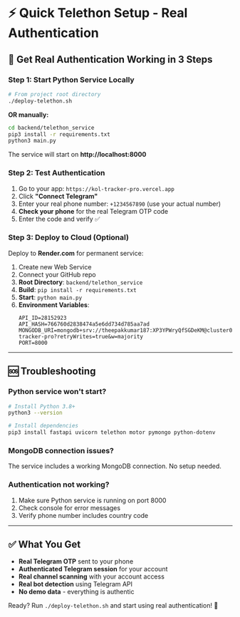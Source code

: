 # ⚡ Quick Telethon Setup - Real Authentication

## 🚀 Get Real Authentication Working in 3 Steps

### Step 1: Start Python Service Locally
```bash
# From project root directory
./deploy-telethon.sh
```

**OR manually:**
```bash
cd backend/telethon_service
pip3 install -r requirements.txt
python3 main.py
```

The service will start on **http://localhost:8000**

### Step 2: Test Authentication
1. Go to your app: `https://kol-tracker-pro.vercel.app`
2. Click **"Connect Telegram"**
3. Enter your real phone number: `+1234567890` (use your actual number)
4. **Check your phone** for the real Telegram OTP code
5. Enter the code and verify ✅

### Step 3: Deploy to Cloud (Optional)
Deploy to **Render.com** for permanent service:

1. Create new Web Service
2. Connect your GitHub repo
3. **Root Directory**: `backend/telethon_service`
4. **Build**: `pip install -r requirements.txt`
5. **Start**: `python main.py`
6. **Environment Variables**:
   ```
   API_ID=28152923
   API_HASH=766760d2838474a5e6dd734d785aa7ad
   MONGODB_URI=mongodb+srv://theepakkumar187:XP3YPWryQfSGDeKM@cluster0.rvhxt.mongodb.net/kol-tracker-pro?retryWrites=true&w=majority
   PORT=8000
   ```

---

## 🆘 Troubleshooting

### Python service won't start?
```bash
# Install Python 3.8+
python3 --version

# Install dependencies
pip3 install fastapi uvicorn telethon motor pymongo python-dotenv
```

### MongoDB connection issues?
The service includes a working MongoDB connection. No setup needed.

### Authentication not working?
1. Make sure Python service is running on port 8000
2. Check console for error messages
3. Verify phone number includes country code

---

## ✅ What You Get

- **Real Telegram OTP** sent to your phone
- **Authenticated Telegram session** for your account
- **Real channel scanning** with your account access
- **Real bot detection** using Telegram API
- **No demo data** - everything is authentic

Ready? Run `./deploy-telethon.sh` and start using real authentication! 🎉 